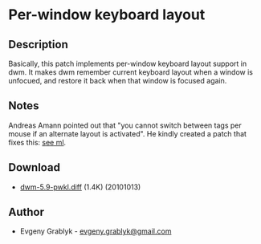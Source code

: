 Per-window keyboard layout
==========================

Description
-----------
Basically, this patch implements per-window keyboard layout support in dwm.
It makes dwm remember current keyboard layout when a window is unfocued,
and restore it back when that window is focused again. 

Notes
-----------
Andreas Amann pointed out that "you cannot switch between tags per mouse
if an alternate layout is activated". He kindly created a patch that fixes
this: [see ml](http://lists.suckless.org/dev/1010/6195.html).

Download
--------
* [dwm-5.9-pwkl.diff](dwm-5.9-pwkl.diff) (1.4K) (20101013)

Author
------
* Evgeny Grablyk - <evgeny.grablyk@gmail.com>
